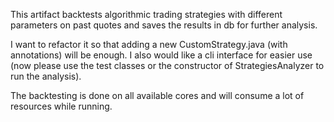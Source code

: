 This artifact backtests algorithmic trading strategies with different parameters on past quotes and saves the results in db for further analysis.

I want to refactor it so that adding a new CustomStrategy.java (with annotations) will be enough. I also would like a cli interface for easier use (now please use the test classes or the constructor of StrategiesAnalyzer to run the analysis). 

The backtesting is done on all available cores and will consume a lot of resources while running.
